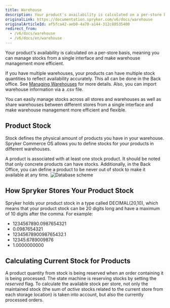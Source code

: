 ```yaml
---
title: Warehouse
description: Your product's availability is calculated on a per-store basis. You can manage stocks across all international entities from a single interface.
originalLink: https://documentation.spryker.com/v6/docs/warehouse
originalArticleId: af5fca42-aeb0-4a70-a144-312c80535400
redirect_from:
  - /v6/docs/warehouse
  - /v6/docs/en/warehouse
---
```


Your product's availability is calculated on a per-store basis, meaning you can manage stocks from a single interface and make warehouse management more efficient.

If you have multiple warehouses, your products can have multiple stock quantities to reflect availability accurately. This all can be done in the Back office. See [Managing Warehouses](/docs/scos/user/user-guides/202009.0/back-office-user-guide/administration/warehouses/managing-warehouses.html) for more details. Also, you can import warehouse information via a .csv file.

You can easily manage stocks across all stores and warehouses as well as share warehouses between different stores from a single interface and make warehouse management more efficient and flexible.

## Product Stock
Stock defines the physical amount of products you have in your warehouse. Spryker Commerce OS allows you to define stocks for your products in different warehouses.

A product is associated with at least one stock product. It should be noted that only concrete products can have stocks. Additionally, in the Back Office, you can define a product to be never out of stock to make it available at any time.
![Database scheme](https://spryker.s3.eu-central-1.amazonaws.com/docs/Features/Inventory+Management/Warehouse+Management/database-scheme-inventory.png) 

## How Spryker Stores Your Product Stock
Spryker holds your product stock in a type called DECIMAL(20,10), which means that your product stock can be 20 digits long and have a maximum of 10 digits after the comma. For example:

* 1234567890.0987654321
* 0.0987654321
* 1234567890098765432.1
* 12345.6789009876
* 1.0000000000

## Calculating Current Stock for Products
A product quantity from stock is being reserved when an order containing it is being processed. The state machine is reserving stocks by setting the *reserved* flag. To calculate the available stock per store, not only the maintained stock (the sum of *active* stocks related to the current store from each storage location) is taken into account, but also the currently processed orders.

